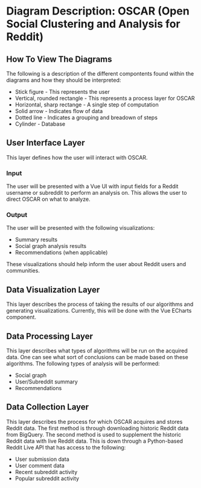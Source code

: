 # Diagram Description: OSCAR (Open Social Clustering and Analysis for Reddit)

## How To View The Diagrams
The following is a description of the different compontents found within the diagrams and how they should be interpreted:
* Stick figure - This represents the user
* Vertical, rounded rectangle - This represents a process layer for OSCAR
* Horizontal, sharp rectange - A single step of computation
* Solid arrow - Indicates flow of data
* Dotted line - Indicates a grouping and breadown of steps
* Cylinder - Database

## User Interface Layer
This layer defines how the user will interact with OSCAR.
### Input
The user will be presented with a Vue UI with input fields for a Reddit username or subreddit to perform an analysis on. This allows the user to direct OSCAR on what to analyze.
### Output
The user will be presented with the following visualizations:
* Summary results
* Social graph analysis results
* Recommendations (when applicable)
  
These visualizations should help inform the user about Reddit users and communities.

## Data Visualization Layer
This layer describes the process of taking the results of our algorithms and generating visualizations. Currently, this will be done with the Vue ECharts component.

## Data Processing Layer
This layer describes what types of algorithms will be run on the acquired data. One can see what sort of conclusions can be made based on these algorithms. The following types of analysis will be performed: 
* Social graph  
* User/Subreddit summary 
* Recommendations

## Data Collection Layer
This layer describes the process for which OSCAR acquires and stores Reddit data. The first method is through downloading historic Reddit data from BigQuery. The second method is used to supplement the historic Reddit data with live Reddit data. This is down through a Python-based Reddit Live API that has access to the following:
* User submission data
* User comment data
* Recent subreddit activity
* Popular subreddit activity  